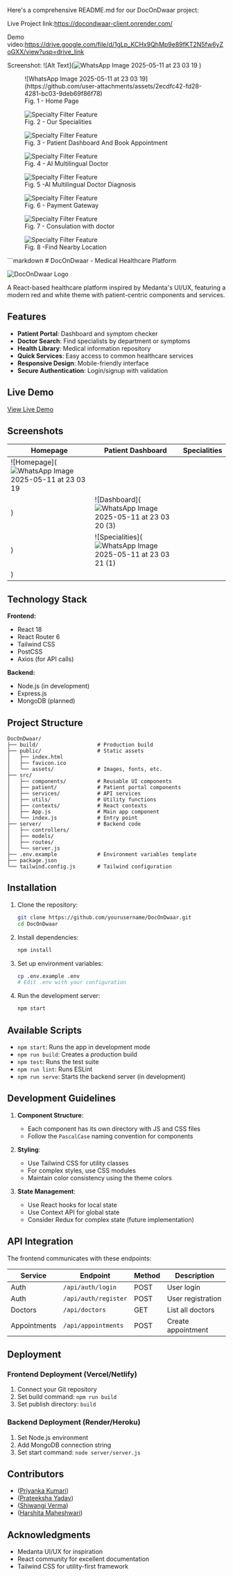 Here's a comprehensive README.md for our DocOnDwaar project:

Live Project link:https://docondwaar-client.onrender.com/

Demo video:https://drive.google.com/file/d/1gLp_KCHx9QhMp9e89fKT2N5fw6yZoGXX/view?usp=drive_link

Screenshot:
![Alt Text](![WhatsApp Image 2025-05-11 at 23 03 19](https://github.com/user-attachments/assets/c9bbbdd7-c152-4aef-ba14-fe887952b2b5)
)

<figure>
![WhatsApp Image 2025-05-11 at 23 03 19](https://github.com/user-attachments/assets/2ecdfc42-fd28-4281-bc03-9deb69f86f78)
<figcaption>Fig. 1 - Home Page</figcaption>
</figure>
<figure>
  <img src="[WhatsApp Image 2025-05-11 at 23 03 21 (1)](https://github.com/user-attachments/assets/696f72a0-4636-4aaa-bac5-ee1c57edca29)
" alt="Specialty Filter Feature"/>
  <figcaption>Fig. 2 - Our Specialities</figcaption>
</figure>
<figure>
  <img src="![WhatsApp Image 2025-05-11 at 23 03 20 (3)](https://github.com/user-attachments/assets/a8b6b060-7910-42fd-a433-f830ddd66b22)

" alt="Specialty Filter Feature"/>
  <figcaption>Fig. 3 - Patient Dashboard And Book Appointment</figcaption>
</figure>
<figure>
  <img src="![WhatsApp Image 2025-05-11 at 23 03 19 (2)](https://github.com/user-attachments/assets/fedd1409-ef55-4da9-9113-e07790755622)
" alt="Specialty Filter Feature"/>
  <figcaption>Fig. 4 - AI Multilingual Doctor </figcaption>
</figure>
<figure>
  <img src="![WhatsApp Image 2025-05-11 at 23 03 19 (1)](https://github.com/user-attachments/assets/546969a0-a452-4383-943a-dfd947e98bb4)
" alt="Specialty Filter Feature"/>
  <figcaption>Fig. 5 -AI Multilingual Doctor Diagnosis</figcaption>
</figure>
<figure>
  <img src="![WhatsApp Image 2025-05-11 at 23 03 20 (1)](https://github.com/user-attachments/assets/c6721084-dbff-4e60-9b62-2a85df69602c)
" alt="Specialty Filter Feature"/>
  <figcaption>Fig. 6 - Payment Gateway</figcaption>
</figure>
<figure>
  <img src="![WhatsApp Image 2025-05-11 at 23 05 19 (1)](https://github.com/user-attachments/assets/6078b10c-e769-4b2d-b8f9-906670929789)
" alt="Specialty Filter Feature"/>
  <figcaption>Fig. 7 - Consulation with doctor</figcaption>
</figure>
<figure>
  <img src="![WhatsApp Image 2025-05-11 at 23 49 44](https://github.com/user-attachments/assets/62a5f462-8cde-4887-9a20-17fa14400b9f)
" alt="Specialty Filter Feature"/>
  <figcaption>Fig. 8 -Find Nearby Location</figcaption>
</figure>
```markdown
# DocOnDwaar - Medical Healthcare Platform

![DocOnDwaar Logo](public/logo.png) <!-- Add your logo path here -->

A React-based healthcare platform inspired by Medanta's UI/UX, featuring a modern red and white theme with patient-centric components and services.

## Features

- **Patient Portal**: Dashboard and symptom checker
- **Doctor Search**: Find specialists by department or symptoms
- **Health Library**: Medical information repository
- **Quick Services**: Easy access to common healthcare services
- **Responsive Design**: Mobile-friendly interface
- **Secure Authentication**: Login/signup with validation

## Live Demo

[View Live Demo](https://docondwaar-client.onrender.com/) <!-- Add your deployment URL -->

## Screenshots

| Homepage | Patient Dashboard | Specialities |
|----------|------------------|--------------|
| ![Homepage](![WhatsApp Image 2025-05-11 at 23 03 19](https://github.com/user-attachments/assets/6e074455-e4c3-4e6f-94cb-b84d7949800b)
) | ![Dashboard](![WhatsApp Image 2025-05-11 at 23 03 20 (3)](https://github.com/user-attachments/assets/4eb33033-afb4-4438-b68d-7b05e0ac3d0b)
) | ![Specialities](![WhatsApp Image 2025-05-11 at 23 03 21 (1)](https://github.com/user-attachments/assets/81a23fd6-9caa-41ec-b8c9-1ca6f68682bc)
) |

## Technology Stack

**Frontend:**
- React 18
- React Router 6
- Tailwind CSS
- PostCSS
- Axios (for API calls)

**Backend:**
- Node.js (in development)
- Express.js
- MongoDB (planned)

## Project Structure

```
DocOnDwaar/
├── build/                   # Production build
├── public/                  # Static assets
│   ├── index.html
│   ├── favicon.ico
│   └── assets/              # Images, fonts, etc.
├── src/
│   ├── components/          # Reusable UI components
│   ├── patient/             # Patient portal components
│   ├── services/            # API services
│   ├── utils/               # Utility functions
│   ├── contexts/            # React contexts
│   ├── App.js               # Main app component
│   └── index.js             # Entry point
├── server/                  # Backend code
│   ├── controllers/
│   ├── models/
│   ├── routes/
│   └── server.js
├── .env.example             # Environment variables template
├── package.json
└── tailwind.config.js       # Tailwind configuration
```

## Installation

1. Clone the repository:
   ```bash
   git clone https://github.com/yourusername/DocOnDwaar.git
   cd DocOnDwaar
   ```

2. Install dependencies:
   ```bash
   npm install
   ```

3. Set up environment variables:
   ```bash
   cp .env.example .env
   # Edit .env with your configuration
   ```

4. Run the development server:
   ```bash
   npm start
   ```

## Available Scripts

- `npm start`: Runs the app in development mode
- `npm run build`: Creates a production build
- `npm test`: Runs the test suite
- `npm run lint`: Runs ESLint
- `npm run serve`: Starts the backend server (in development)

## Development Guidelines

1. **Component Structure**:
   - Each component has its own directory with JS and CSS files
   - Follow the `PascalCase` naming convention for components

2. **Styling**:
   - Use Tailwind CSS for utility classes
   - For complex styles, use CSS modules
   - Maintain color consistency using the theme colors

3. **State Management**:
   - Use React hooks for local state
   - Use Context API for global state
   - Consider Redux for complex state (future implementation)

## API Integration

The frontend communicates with these endpoints:

| Service | Endpoint | Method | Description |
|---------|----------|--------|-------------|
| Auth | `/api/auth/login` | POST | User login |
| Auth | `/api/auth/register` | POST | User registration |
| Doctors | `/api/doctors` | GET | List all doctors |
| Appointments | `/api/appointments` | POST | Create appointment |

## Deployment

### Frontend Deployment (Vercel/Netlify)
1. Connect your Git repository
2. Set build command: `npm run build`
3. Set publish directory: `build`

### Backend Deployment (Render/Heroku)
1. Set Node.js environment
2. Add MongoDB connection string
3. Set start command: `node server/server.js`

## Contributors

- ([Priyanka Kumari](https://github.com/11PRIA))
- ([Prateeksha Yadav](https://github.com/prateeksha-yadav))
- ([Shiwangi Verma](https://github.com/Sh1wang1))
- ([Harshita Maheshwari](https://github.com/harshitamaheshwari123))

## Acknowledgments

- Medanta UI/UX for inspiration
- React community for excellent documentation
- Tailwind CSS for utility-first framework
```
